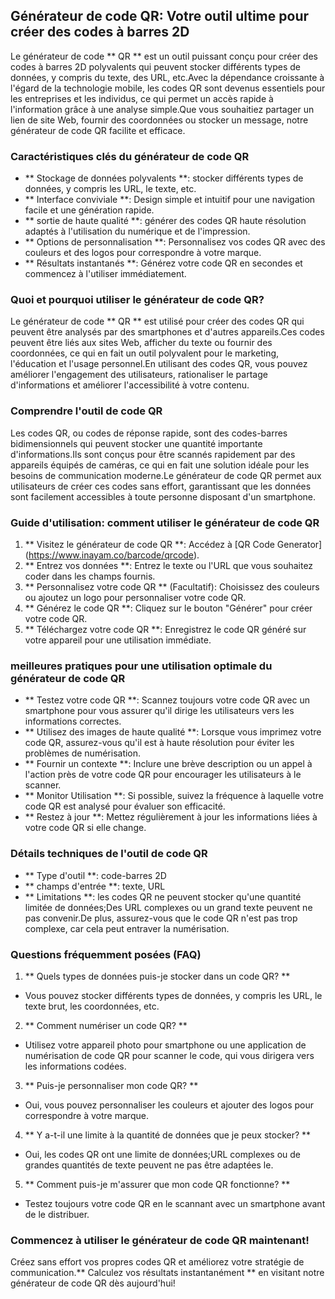 ## Générateur de code QR: Votre outil ultime pour créer des codes à barres 2D

Le générateur de code ** QR ** est un outil puissant conçu pour créer des codes à barres 2D polyvalents qui peuvent stocker différents types de données, y compris du texte, des URL, etc.Avec la dépendance croissante à l'égard de la technologie mobile, les codes QR sont devenus essentiels pour les entreprises et les individus, ce qui permet un accès rapide à l'information grâce à une analyse simple.Que vous souhaitiez partager un lien de site Web, fournir des coordonnées ou stocker un message, notre générateur de code QR facilite et efficace.

### Caractéristiques clés du générateur de code QR

- ** Stockage de données polyvalents **: stocker différents types de données, y compris les URL, le texte, etc.
- ** Interface conviviale **: Design simple et intuitif pour une navigation facile et une génération rapide.
- ** sortie de haute qualité **: générer des codes QR haute résolution adaptés à l'utilisation du numérique et de l'impression.
- ** Options de personnalisation **: Personnalisez vos codes QR avec des couleurs et des logos pour correspondre à votre marque.
- ** Résultats instantanés **: Générez votre code QR en secondes et commencez à l'utiliser immédiatement.

### Quoi et pourquoi utiliser le générateur de code QR?

Le générateur de code ** QR ** est utilisé pour créer des codes QR qui peuvent être analysés par des smartphones et d'autres appareils.Ces codes peuvent être liés aux sites Web, afficher du texte ou fournir des coordonnées, ce qui en fait un outil polyvalent pour le marketing, l'éducation et l'usage personnel.En utilisant des codes QR, vous pouvez améliorer l'engagement des utilisateurs, rationaliser le partage d'informations et améliorer l'accessibilité à votre contenu.

### Comprendre l'outil de code QR

Les codes QR, ou codes de réponse rapide, sont des codes-barres bidimensionnels qui peuvent stocker une quantité importante d'informations.Ils sont conçus pour être scannés rapidement par des appareils équipés de caméras, ce qui en fait une solution idéale pour les besoins de communication moderne.Le générateur de code QR permet aux utilisateurs de créer ces codes sans effort, garantissant que les données sont facilement accessibles à toute personne disposant d'un smartphone.

### Guide d'utilisation: comment utiliser le générateur de code QR

1. ** Visitez le générateur de code QR **: Accédez à [QR Code Generator] (https://www.inayam.co/barcode/qrcode).
2. ** Entrez vos données **: Entrez le texte ou l'URL que vous souhaitez coder dans les champs fournis.
3. ** Personnalisez votre code QR ** (Facultatif): Choisissez des couleurs ou ajoutez un logo pour personnaliser votre code QR.
4. ** Générez le code QR **: Cliquez sur le bouton "Générer" pour créer votre code QR.
5. ** Téléchargez votre code QR **: Enregistrez le code QR généré sur votre appareil pour une utilisation immédiate.

### meilleures pratiques pour une utilisation optimale du générateur de code QR

- ** Testez votre code QR **: Scannez toujours votre code QR avec un smartphone pour vous assurer qu'il dirige les utilisateurs vers les informations correctes.
- ** Utilisez des images de haute qualité **: Lorsque vous imprimez votre code QR, assurez-vous qu'il est à haute résolution pour éviter les problèmes de numérisation.
- ** Fournir un contexte **: Inclure une brève description ou un appel à l'action près de votre code QR pour encourager les utilisateurs à le scanner.
- ** Monitor Utilisation **: Si possible, suivez la fréquence à laquelle votre code QR est analysé pour évaluer son efficacité.
- ** Restez à jour **: Mettez régulièrement à jour les informations liées à votre code QR si elle change.

### Détails techniques de l'outil de code QR

- ** Type d'outil **: code-barres 2D
- ** champs d'entrée **: texte, URL
- ** Limitations **: les codes QR ne peuvent stocker qu'une quantité limitée de données;Des URL complexes ou un grand texte peuvent ne pas convenir.De plus, assurez-vous que le code QR n'est pas trop complexe, car cela peut entraver la numérisation.

### Questions fréquemment posées (FAQ)

1. ** Quels types de données puis-je stocker dans un code QR? **
- Vous pouvez stocker différents types de données, y compris les URL, le texte brut, les coordonnées, etc.

2. ** Comment numériser un code QR? **
- Utilisez votre appareil photo pour smartphone ou une application de numérisation de code QR pour scanner le code, qui vous dirigera vers les informations codées.

3. ** Puis-je personnaliser mon code QR? **
- Oui, vous pouvez personnaliser les couleurs et ajouter des logos pour correspondre à votre marque.

4. ** Y a-t-il une limite à la quantité de données que je peux stocker? **
- Oui, les codes QR ont une limite de données;URL complexes ou de grandes quantités de texte peuvent ne pas être adaptées le.

5. ** Comment puis-je m'assurer que mon code QR fonctionne? **
- Testez toujours votre code QR en le scannant avec un smartphone avant de le distribuer.

### Commencez à utiliser le générateur de code QR maintenant!

Créez sans effort vos propres codes QR et améliorez votre stratégie de communication.** Calculez vos résultats instantanément ** en visitant notre générateur de code QR dès aujourd'hui!